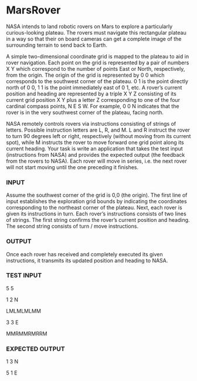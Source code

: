 # MarsRover

NASA intends to land robotic rovers on Mars to explore a particularly curious-looking plateau. The rovers must
navigate this rectangular plateau in a way so that their on board cameras can get a complete image of the
surrounding terrain to send back to Earth.

A simple two-dimensional coordinate grid is mapped to the plateau to aid in rover navigation. Each point on the
grid is represented by a pair of numbers X Y which correspond to the number of points East or North, respectively,
from the origin. The origin of the grid is represented by 0 0 which corresponds to the southwest corner of the
plateau. 0 1 is the point directly north of 0 0, 1 1 is the point immediately east of 0 1, etc. A rover’s current
position and heading are represented by a triple X Y Z consisting of its current grid position X Y plus a letter Z
corresponding to one of the four cardinal compass points, N E S W. For example, 0 0 N indicates that the rover is
in the very southwest corner of the plateau, facing north.

NASA remotely controls rovers via instructions consisting of strings of letters. Possible instruction letters are L,
R, and M. L and R instruct the rover to turn 90 degrees left or right, respectively (without moving from its current
spot), while M instructs the rover to move forward one grid point along its current heading.
Your task is write an application that takes the test input (instructions from NASA) and provides the expected
output (the feedback from the rovers to NASA). Each rover will move in series, i.e. the next rover will not start
moving until the one preceding it finishes.

### INPUT

Assume the southwest corner of the grid is 0,0 (the origin). The first
line of input establishes the exploration grid bounds by indicating
the coordinates corresponding to the northeast corner of the
plateau.
Next, each rover is given its instructions in turn. Each rover’s
instructions consists of two lines of strings. The first string confirms
the rover’s current position and heading. The second string consists
of turn / move instructions.

### OUTPUT

Once each rover has received and completely executed its given
instructions, it transmits its updated position and heading to NASA.

### TEST INPUT

5 5

1 2 N

LMLMLMLMM

3 3 E

MMRMMRMRRM

### EXPECTED OUTPUT
1 3 N

5 1 E
